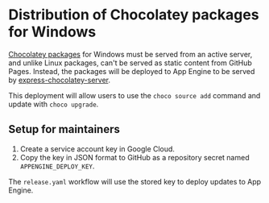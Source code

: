 # Distribution of Chocolatey packages for Windows

[Chocolatey packages](https://chocolatey.org/) for Windows must be served from
an active server, and unlike Linux packages, can't be served as static content
from GitHub Pages.  Instead, the packages will be deployed to App Engine to be
served by [express-chocolatey-server](https://github.com/shaka-project/express-chocolatey-server).

This deployment will allow users to use the `choco source add` command and
update with `choco upgrade`.


## Setup for maintainers

1. Create a service account key in Google Cloud.
2. Copy the key in JSON format to GitHub as a repository secret named
   `APPENGINE_DEPLOY_KEY`.

The `release.yaml` workflow will use the stored key to deploy updates to App
Engine.
